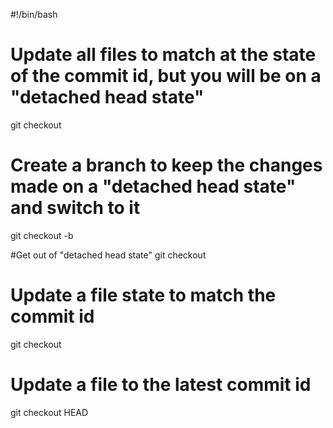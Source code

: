 #!/bin/bash

# Update all files to match at the state of the commit id, but you will be on a "detached head state"
git checkout <commit id>

# Create a branch to keep the changes made on a "detached head state" and switch to it
git checkout -b <New Branch Name>

#Get out of "detached head state"
git checkout <branch name>

# Update a file state to match the commit id
git checkout <commit id> <filename>

# Update a file to the latest commit id
git checkout HEAD <filename>